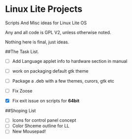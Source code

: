 Linux Lite Projects
===================

Scripts And Misc ideas for Linux Lite OS

Any and all code is GPL V2, unless otherwise noted.

Nothing here is final, just ideas.

##The Task List.
- [ ] Add Language applet info to hardware section in manual
- [ ] work on packaging default gtk theme
- [ ] Package a .deb with a few themes, curors, gtk etc
- [ ] Fix Zoose
- [x] Fix exit issue on scripts for **64bit**




##Shoping List
- [ ] Icons for control panel concept
- [ ] Color Shceme outline for LL
- [ ] New Mousepad!